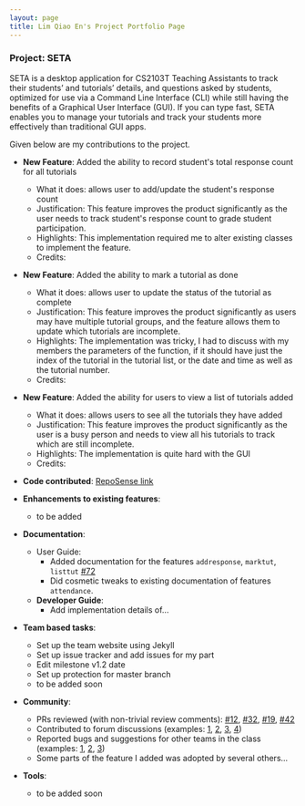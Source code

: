 ```yaml
---
layout: page
title: Lim Qiao En's Project Portfolio Page
---
```


### Project: SETA

SETA is a desktop application for CS2103T Teaching Assistants to track their students’ and tutorials’ details, and 
questions asked by students, optimized for use via a Command Line Interface (CLI) while still having the benefits of a 
Graphical User Interface (GUI). If you can type fast, SETA enables you to manage your tutorials and track your students 
more effectively than traditional GUI apps.

Given below are my contributions to the project.

* **New Feature**: Added the ability to record student's total response count for all tutorials
  * What it does: allows user to add/update the student's response count
  * Justification: This feature improves the product significantly as the user 
    needs to track student's response count to grade student participation.
  * Highlights: This implementation required me to alter existing classes to 
    implement the feature. 
  * Credits:
  
* **New Feature**: Added the ability to mark a tutorial as done
  * What it does: allows user to update the status of the tutorial as 
    complete
  * Justification: This feature improves the product significantly as users
    may have multiple tutorial groups, and the feature allows them to update
    which tutorials are incomplete.
  * Highlights: The implementation was tricky, I had to discuss with my 
    members the parameters of the function, if it should have just the index 
    of the tutorial in the tutorial list, or the date and time as well as 
    the tutorial number. 
  * Credits:
  
* **New Feature**: Added the ability for users to view a list of tutorials added
  * What it does: allows users to see all the tutorials they have added
  * Justification: This feature improves the product significantly as the user 
    is a busy person and needs to view all his tutorials to track which are 
    still incomplete.
  * Highlights: The implementation is quite hard with the GUI
  * Credits:

* **Code contributed**: [RepoSense link]()

* **Enhancements to existing features**:
  * to be added

* **Documentation**:
  * User Guide:
    * Added documentation for the features `addresponse`, `marktut`, `listtut` [\#72]()
    * Did cosmetic tweaks to existing documentation of features `attendance`.
  * **Developer Guide**:
    * Add implementation details of...

* **Team based tasks**:
  * Set up the team website using Jekyll
  * Set up issue tracker and add issues for my part
  * Edit milestone v1.2 date
  * Set up protection for master branch
  * to be added soon

* **Community**:
  * PRs reviewed (with non-trivial review comments): [\#12](), [\#32](), [\#19](), [\#42]()
  * Contributed to forum discussions (examples: [1](), [2](), [3](), [4]())
  * Reported bugs and suggestions for other teams in the class (examples: [1](), [2](), [3]())
  * Some parts of the feature I added was adopted by several others...

* **Tools**:
  * to be added soon